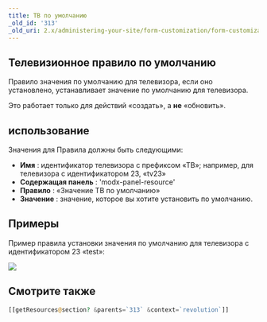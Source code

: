 ```yaml
---
title: ТВ по умолчанию
_old_id: '313'
_old_uri: 2.x/administering-your-site/form-customization/form-customization-rules/tv-default
---
```


## Телевизионное правило по умолчанию

Правило значения по умолчанию для телевизора, если оно установлено, устанавливает значение по умолчанию для телевизора.

Это работает только для действий «создать», а **не** «обновить».

## использование

Значения для Правила должны быть следующими:

- **Имя** : идентификатор телевизора с префиксом «ТВ»; например, для телевизора с идентификатором 23, «tv23»
- **Содержащая панель** : 'modx-panel-resource'
- **Правило** : «Значение ТВ по умолчанию»
- **Значение** : значение, которое вы хотите установить по умолчанию.

## Примеры

Пример правила установки значения по умолчанию для телевизора с идентификатором 23 «test»:

![](../../../../../en/building-sites/client-proofing/form-customization/rules/download/attachments/18678098/fc-tvDefault.png?version=1&modificationDate=1280153441000)

## Смотрите также

```php
[[getResources@section? &parents=`313` &context=`revolution`]]
```
